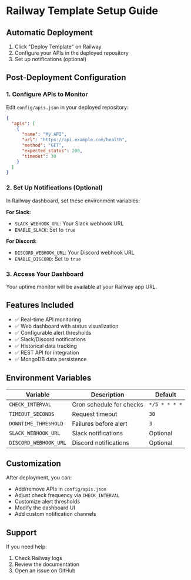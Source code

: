 # Railway Template Setup Guide

## Automatic Deployment

1. Click "Deploy Template" on Railway
2. Configure your APIs in the deployed repository
3. Set up notifications (optional)

## Post-Deployment Configuration

### 1. Configure APIs to Monitor

Edit `config/apis.json` in your deployed repository:

```json
{
  "apis": [
    {
      "name": "My API",
      "url": "https://api.example.com/health",
      "method": "GET",
      "expected_status": 200,
      "timeout": 30
    }
  ]
}
```

### 2. Set Up Notifications (Optional)

In Railway dashboard, set these environment variables:

**For Slack:**
- `SLACK_WEBHOOK_URL`: Your Slack webhook URL
- `ENABLE_SLACK`: Set to `true`

**For Discord:**
- `DISCORD_WEBHOOK_URL`: Your Discord webhook URL
- `ENABLE_DISCORD`: Set to `true`

### 3. Access Your Dashboard

Your uptime monitor will be available at your Railway app URL.

## Features Included

- ✅ Real-time API monitoring
- ✅ Web dashboard with status visualization
- ✅ Configurable alert thresholds
- ✅ Slack/Discord notifications
- ✅ Historical data tracking
- ✅ REST API for integration
- ✅ MongoDB data persistence

## Environment Variables

| Variable | Description | Default |
|----------|-------------|---------|
| `CHECK_INTERVAL` | Cron schedule for checks | `*/5 * * * *` |
| `TIMEOUT_SECONDS` | Request timeout | `30` |
| `DOWNTIME_THRESHOLD` | Failures before alert | `3` |
| `SLACK_WEBHOOK_URL` | Slack notifications | Optional |
| `DISCORD_WEBHOOK_URL` | Discord notifications | Optional |

## Customization

After deployment, you can:
- Add/remove APIs in `config/apis.json`
- Adjust check frequency via `CHECK_INTERVAL`
- Customize alert thresholds
- Modify the dashboard UI
- Add custom notification channels

## Support

If you need help:
1. Check Railway logs
2. Review the documentation
3. Open an issue on GitHub
